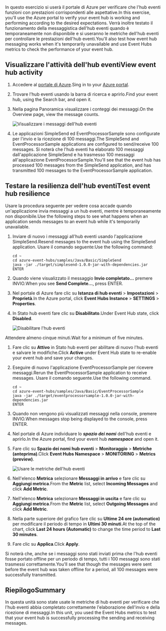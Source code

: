 <span data-ttu-id="98528-101">In questo esercizio si userà il portale di Azure per verificare che l'hub eventi funzioni con prestazioni corrispondenti alle aspettative.</span><span class="sxs-lookup"><span data-stu-id="98528-101">In this exercise, you'll use the Azure portal to verify your event hub is working and performing according to the desired expectations.</span></span> <span data-ttu-id="98528-102">Verrà inoltre testato il funzionamento della messaggistica dell'hub eventi quando è temporaneamente non disponibile e si useranno le metriche dell'hub eventi per controllare le prestazioni dell'hub eventi.</span><span class="sxs-lookup"><span data-stu-id="98528-102">You'll also test how event hub messaging works when it's temporarily unavailable and use Event Hubs metrics to check the performance of your event hub.</span></span>

## <a name="view-event-hub-activity"></a><span data-ttu-id="98528-103">Visualizzare l'attività dell'hub eventi</span><span class="sxs-lookup"><span data-stu-id="98528-103">View event hub activity</span></span>

1. <span data-ttu-id="98528-104">Accedere al [portale di Azure](https://portal.azure.com?azure-portal=true).</span><span class="sxs-lookup"><span data-stu-id="98528-104">Sing in to your [Azure portal](https://portal.azure.com?azure-portal=true).</span></span>

1. <span data-ttu-id="98528-105">Trovare l'hub eventi usando la barra di ricerca e aprirlo.</span><span class="sxs-lookup"><span data-stu-id="98528-105">Find your event hub, using the Search bar, and open it.</span></span>

1. <span data-ttu-id="98528-106">Nella pagina Panoramica visualizzare i conteggi dei messaggi.</span><span class="sxs-lookup"><span data-stu-id="98528-106">On the Overview page, view the message counts.</span></span>

    ![Visualizzare i messaggi dell'hub eventi](../media-draft/6-view-messages.png)

1. <span data-ttu-id="98528-108">Le applicazioni SimpleSend ed EventProcessorSample sono configurate per l'invio e la ricezione di 100 messaggi.</span><span class="sxs-lookup"><span data-stu-id="98528-108">The SimpleSend and EventProcessorSample applications are configured to send/receive 100 messages.</span></span> <span data-ttu-id="98528-109">Si noterà che l'hub eventi ha elaborato 100 messaggi dall'applicazione SimpleSend e ha trasmesso 100 messaggi all'applicazione EventProcessorSample.</span><span class="sxs-lookup"><span data-stu-id="98528-109">You'll see that the event hub has processed 100 messages from the SimpleSend application, and has transmitted 100 messages to the EventProcessorSample application.</span></span>

## <a name="test-event-hub-resilience"></a><span data-ttu-id="98528-110">Testare la resilienza dell'hub eventi</span><span class="sxs-lookup"><span data-stu-id="98528-110">Test event hub resilience</span></span>

<span data-ttu-id="98528-111">Usare la procedura seguente per vedere cosa accade quando un'applicazione invia messaggi a un hub eventi, mentre è temporaneamente non disponibile.</span><span class="sxs-lookup"><span data-stu-id="98528-111">Use the following steps to see what happens when an application sends messages to an event hub while it's temporarily unavailable.</span></span>

1. <span data-ttu-id="98528-112">Inviare di nuovo i messaggi all'hub eventi usando l'applicazione SimpleSend.</span><span class="sxs-lookup"><span data-stu-id="98528-112">Resend messages to the event hub using the SimpleSend application.</span></span> <span data-ttu-id="98528-113">Usare il comando seguente:</span><span class="sxs-lookup"><span data-stu-id="98528-113">Use the following command:</span></span>

    ```azurecli
    cd ~
    cd azure-event-hubs/samples/Java/Basic/SimpleSend
    java -jar ./target/simplesend-1.0.0-jar-with-dependencies.jar
    ENTER
    ```

1. <span data-ttu-id="98528-114">Quando viene visualizzato il messaggio **Invio completato...** premere INVIO.</span><span class="sxs-lookup"><span data-stu-id="98528-114">When you see **Send Complete...**, press ENTER.</span></span>

1. <span data-ttu-id="98528-115">Nel portale di Azure fare clic su **Istanza di hub eventi** > **Impostazioni** > **Proprietà**.</span><span class="sxs-lookup"><span data-stu-id="98528-115">In the Azure portal, click **Event Hubs Instance** > **SETTINGS** > **Properties**.</span></span>

1. <span data-ttu-id="98528-116">In Stato hub eventi fare clic su **Disabilitato**.</span><span class="sxs-lookup"><span data-stu-id="98528-116">Under Event Hub state, click **Disabled**.</span></span>

    ![Disabilitare l'hub eventi](../media-draft/7-disable-event-hub.png)

<span data-ttu-id="98528-118">Attendere almeno cinque minuti.</span><span class="sxs-lookup"><span data-stu-id="98528-118">Wait for a minimum of five minutes.</span></span>

1. <span data-ttu-id="98528-119">Fare clic su **Attivo** in Stato hub eventi per abilitare di nuovo l'hub eventi e salvare le modifiche.</span><span class="sxs-lookup"><span data-stu-id="98528-119">Click **Active** under Event Hub state to re-enable your event hub and save your changes.</span></span>

1. <span data-ttu-id="98528-120">Eseguire di nuovo l'applicazione EventProcessorSample per ricevere messaggi.</span><span class="sxs-lookup"><span data-stu-id="98528-120">Rerun the EventProcessorSample application to receive messages.</span></span> <span data-ttu-id="98528-121">Usare il comando seguente.</span><span class="sxs-lookup"><span data-stu-id="98528-121">Use the following command.</span></span>

    ```azurecli
    cd ~
    cd azure-event-hubs/samples/Java/Basic/EventProcessorSample
    java -jar ./target/eventprocessorsample-1.0.0-jar-with-dependencies.jar
    ENTER
    ```

1. <span data-ttu-id="98528-122">Quando non vengono più visualizzati messaggi nella console, premere INVIO.</span><span class="sxs-lookup"><span data-stu-id="98528-122">When messages stop being displayed to the console, press ENTER.</span></span>

1. <span data-ttu-id="98528-123">Nel portale di Azure individuare lo **_spazio dei nomi_** dell'hub eventi e aprirlo.</span><span class="sxs-lookup"><span data-stu-id="98528-123">In the Azure portal, find your event hub **_namespace_** and open it.</span></span> 

1. <span data-ttu-id="98528-124">Fare clic su **Spazio dei nomi hub eventi** > **Monitoraggio** > **Metriche (anteprima)**.</span><span class="sxs-lookup"><span data-stu-id="98528-124">Click **Event Hubs Namespace** > **MONITORING** > **Metrics (preview)**.</span></span>

    ![Usare le metriche dell'hub eventi](../media-draft/7-event-hub-metrics.png)

1. <span data-ttu-id="98528-126">Nell'elenco **Metrica** selezionare **Messaggi in arrivo** e fare clic su **Aggiungi metrica**.</span><span class="sxs-lookup"><span data-stu-id="98528-126">From the **Metric** list, select **Incoming Messages** and click **Add Metric**.</span></span>

1. <span data-ttu-id="98528-127">Nell'elenco **Metrica** selezionare **Messaggi in uscita** e fare clic su **Aggiungi metrica**.</span><span class="sxs-lookup"><span data-stu-id="98528-127">From the **Metric** list, select **Outgoing Messages** and click **Add Metric**.</span></span>

1. <span data-ttu-id="98528-128">Nella parte superiore del grafico fare clic su **Ultime 24 ore (automatico)** per modificare il periodo di tempo in **Ultimi 30 minuti**.</span><span class="sxs-lookup"><span data-stu-id="98528-128">At the top of the chart, click **Last 24 hours (Automatic)** to change the time period to **Last 30 minutes**.</span></span>

1. <span data-ttu-id="98528-129">Fare clic su **Applica**.</span><span class="sxs-lookup"><span data-stu-id="98528-129">Click **Apply**.</span></span>

<span data-ttu-id="98528-130">Si noterà che, anche se i messaggi sono stati inviati prima che l'hub eventi fosse portato offline per un periodo di tempo, tutti i 100 messaggi sono stati trasmessi correttamente.</span><span class="sxs-lookup"><span data-stu-id="98528-130">You'll see that though the messages were sent before the event hub was taken offline for a period, all 100 messages were successfully transmitted.</span></span>

## <a name="summary"></a><span data-ttu-id="98528-131">Riepilogo</span><span class="sxs-lookup"><span data-stu-id="98528-131">Summary</span></span>

<span data-ttu-id="98528-132">In questa unità sono state usate le metriche di hub eventi per verificare che l'hub eventi abbia completato correttamente l'elaborazione dell'invio e della ricezione di messaggi.</span><span class="sxs-lookup"><span data-stu-id="98528-132">In this unit, you used the Event Hubs metrics to test that your event hub is successfully processing the sending and receiving messages.</span></span>
